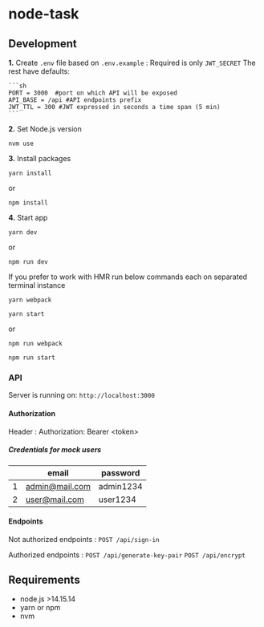 # node-task

## Development

**1.** Create `.env` file based on `.env.example`
: Required is only `JWT_SECRET`
The rest have defaults:

    ```sh
    PORT = 3000  #port on which API will be exposed
    API_BASE = /api #API endpoints prefix
    JWT_TTL = 300 #JWT expressed in seconds a time span (5 min)
    ```

**2.** Set Node.js version

    nvm use

**3.** Install packages

    yarn install

or

    npm install

**4.** Start app

    yarn dev

or

    npm run dev

If you prefer to work with HMR run below commands each on separated terminal instance

    yarn webpack

    yarn start

or

    npm run webpack

    npm run start

### API

Server is running on: `http://localhost:3000`

#### Authorization

Header
  : Authorization: Bearer \<token>

##### Credentials for mock users

|       | email          | password  |
| :---: | -------------- | --------- |
|   1   | admin@mail.com | admin1234 |
|   2   | user@mail.com  | user1234  |

#### Endpoints

Not authorized endpoints
  : `POST /api/sign-in`


Authorized endpoints
  : `POST /api/generate-key-pair`
    `POST /api/encrypt`




## Requirements

* node.js >14.15.14
* yarn or npm
* nvm
